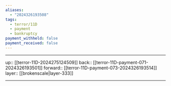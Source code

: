 ```yaml
---
aliases:
  - "2024326193508"
tags:
  - terror/11D
  - payment
  - bankruptcy
payment_withheld: false
payment_received: false
---
```




***

up:: [[terror-11D-2024275124509]]
back:: [[terror-11D-payment-071-2024326193501]]
forward:: [[terror-11D-payment-073-2024326193514]]
layer:: [[brokenscale|layer-333]]

***
